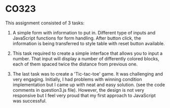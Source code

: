 # CO323
This assignment consisted of 3 tasks:

1) A simple form with information to put in. Different type of inputs and 
   JavaScript functions for form handling. After button click, the information is
   being transferred to style table with reset button available.
   
2) This task required to create a simple interface that allows you to input
    a number. That input will display a number of differently colored blocks,
    each of them spaced twice the distance from previous one.
    
3) The last task was to create a 'Tic-tac-toe' game.
    It was challenging and very engaging. Initially, I had problems
    with winning condition implementation but I came up with neat and 
    easy solution. (see the code comments in question3.js file).
    However, the design is not very responsive but I feel very proud that
    my first approach to JavaScript was successful.

    
    
